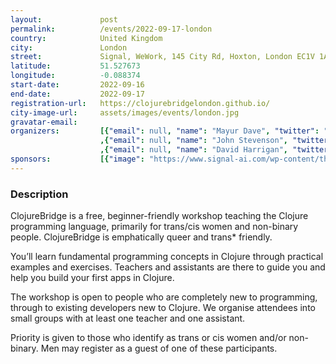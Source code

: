 ```yaml
---
layout:             post
permalink:          /events/2022-09-17-london
country:            United Kingdom
city:               London
street:             Signal, WeWork, 145 City Rd, Hoxton, London EC1V 1AW
latitude:           51.527673
longitude:          -0.088374
start-date:         2022-09-16
end-date:           2022-09-17
registration-url:   https://clojurebridgelondon.github.io/
city-image-url:     assets/images/events/london.jpg
gravatar-email:
organizers:         [{"email": null, "name": "Mayur Dave", "twitter": "mdave16", "github": "mdave16"}
                    ,{"email": null, "name": "John Stevenson", "twitter": "practical_li", "github": "practicalli-john"}
                    ,{"email": null, "name": "David Harrigan", "twitter": "ldnclj", "github": "dharrigan"}]
sponsors:           [{"image": "https://www.signal-ai.com/wp-content/themes/signal/assets/img/logo.svg", "name": "Signal", "url": "https://www.signal-ai.com/"}]
---
```


### Description

ClojureBridge is a free, beginner-friendly workshop teaching the Clojure programming language, primarily for trans/cis women and non-binary people. ClojureBridge is emphatically queer and trans\* friendly.

You’ll learn fundamental programming concepts in Clojure through practical examples and exercises. Teachers and assistants are there to guide you and help you build your first apps in Clojure.

The workshop is open to people who are completely new to programming, through to existing developers new to Clojure. We organise attendees into small groups with at least one teacher and one assistant.

Priority is given to those who identify as trans or cis women and/or non-binary. Men may register as a guest of one of these participants.
